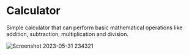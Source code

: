 # Calculator
Simple calculator that can perform basic mathematical operations like addition, subtraction, multiplication and division.

![Screenshot 2023-05-31 234321](https://github.com/pranathi-jayanthi/Calculator/assets/113671307/e1b4232f-b4c1-454c-9230-19ff598015dd)
